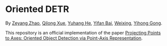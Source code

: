 # Oriented DETR

By [Zeyang Zhao](https://scholar.google.com.hk/citations?user=jlDQUOkAAAAJ&hl=zh-CN),  [Qilong Xue](https://github.com/QilongXue),  [Yuhang He](https://scholar.google.com.hk/citations?user=9VCIiVcAAAAJ&hl=zh-CN), [Yifan Bai](https://github.com/AlexDotHam), [Weixing](https://scholar.google.com.hk/citations?user=KNyC5EUAAAAJ&hl=zh-CN), [Yihong Gong](https://scholar.google.com.hk/citations?user=x2xdU7gAAAAJ&hl=zh-CN).

This repository is an official implementation of the paper [Projecting Points to Axes: Oriented Object Detection via Point-Axis Representation](https://arxiv.org/pdf/2407.08489).
